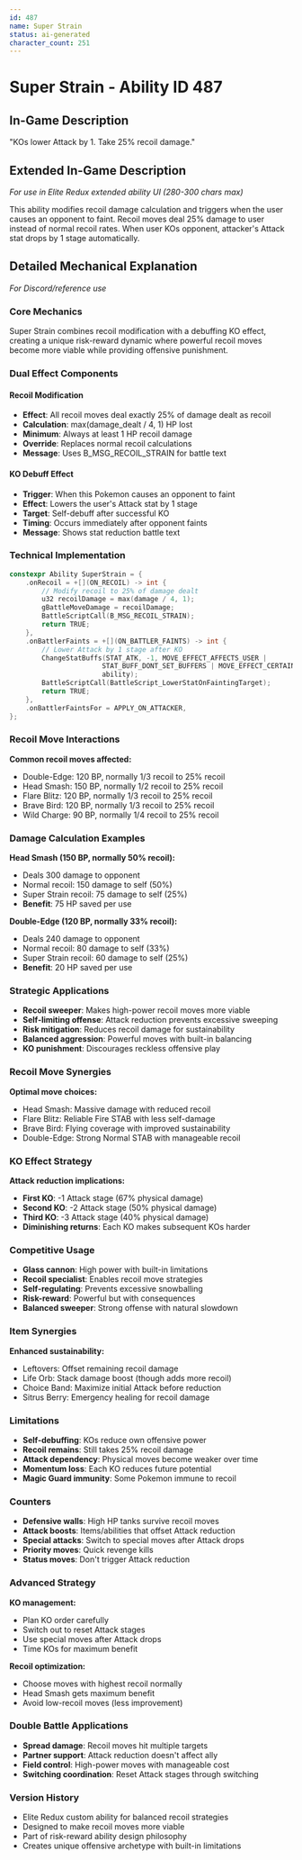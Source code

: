 ```yaml
---
id: 487
name: Super Strain
status: ai-generated
character_count: 251
---
```


# Super Strain - Ability ID 487

## In-Game Description
"KOs lower Attack by 1. Take 25% recoil damage."

## Extended In-Game Description
*For use in Elite Redux extended ability UI (280-300 chars max)*

This ability modifies recoil damage calculation and triggers when the user causes an opponent to faint. Recoil moves deal 25% damage to user instead of normal recoil rates. When user KOs opponent, attacker's Attack stat drops by 1 stage automatically.

## Detailed Mechanical Explanation
*For Discord/reference use*

### Core Mechanics
Super Strain combines recoil modification with a debuffing KO effect, creating a unique risk-reward dynamic where powerful recoil moves become more viable while providing offensive punishment.

### Dual Effect Components

#### Recoil Modification
- **Effect**: All recoil moves deal exactly 25% of damage dealt as recoil
- **Calculation**: max(damage_dealt / 4, 1) HP lost
- **Minimum**: Always at least 1 HP recoil damage
- **Override**: Replaces normal recoil calculations
- **Message**: Uses B_MSG_RECOIL_STRAIN for battle text

#### KO Debuff Effect  
- **Trigger**: When this Pokemon causes an opponent to faint
- **Effect**: Lowers the user's Attack stat by 1 stage
- **Target**: Self-debuff after successful KO
- **Timing**: Occurs immediately after opponent faints
- **Message**: Shows stat reduction battle text

### Technical Implementation
```c
constexpr Ability SuperStrain = {
    .onRecoil = +[](ON_RECOIL) -> int {
        // Modify recoil to 25% of damage dealt
        u32 recoilDamage = max(damage / 4, 1);
        gBattleMoveDamage = recoilDamage;
        BattleScriptCall(B_MSG_RECOIL_STRAIN);
        return TRUE;
    },
    .onBattlerFaints = +[](ON_BATTLER_FAINTS) -> int {
        // Lower Attack by 1 stage after KO
        ChangeStatBuffs(STAT_ATK, -1, MOVE_EFFECT_AFFECTS_USER | 
                       STAT_BUFF_DONT_SET_BUFFERS | MOVE_EFFECT_CERTAIN, 
                       ability);
        BattleScriptCall(BattleScript_LowerStatOnFaintingTarget);
        return TRUE;
    },
    .onBattlerFaintsFor = APPLY_ON_ATTACKER,
};
```

### Recoil Move Interactions
**Common recoil moves affected:**
- Double-Edge: 120 BP, normally 1/3 recoil to 25% recoil
- Head Smash: 150 BP, normally 1/2 recoil to 25% recoil  
- Flare Blitz: 120 BP, normally 1/3 recoil to 25% recoil
- Brave Bird: 120 BP, normally 1/3 recoil to 25% recoil
- Wild Charge: 90 BP, normally 1/4 recoil to 25% recoil

### Damage Calculation Examples
**Head Smash (150 BP, normally 50% recoil):**
- Deals 300 damage to opponent
- Normal recoil: 150 damage to self (50%)
- Super Strain recoil: 75 damage to self (25%)
- **Benefit**: 75 HP saved per use

**Double-Edge (120 BP, normally 33% recoil):**
- Deals 240 damage to opponent  
- Normal recoil: 80 damage to self (33%)
- Super Strain recoil: 60 damage to self (25%)
- **Benefit**: 20 HP saved per use

### Strategic Applications
- **Recoil sweeper**: Makes high-power recoil moves more viable
- **Self-limiting offense**: Attack reduction prevents excessive sweeping
- **Risk mitigation**: Reduces recoil damage for sustainability
- **Balanced aggression**: Powerful moves with built-in balancing
- **KO punishment**: Discourages reckless offensive play

### Recoil Move Synergies
**Optimal move choices:**
- Head Smash: Massive damage with reduced recoil
- Flare Blitz: Reliable Fire STAB with less self-damage
- Brave Bird: Flying coverage with improved sustainability
- Double-Edge: Strong Normal STAB with manageable recoil

### KO Effect Strategy
**Attack reduction implications:**
- **First KO**: -1 Attack stage (67% physical damage)
- **Second KO**: -2 Attack stage (50% physical damage)  
- **Third KO**: -3 Attack stage (40% physical damage)
- **Diminishing returns**: Each KO makes subsequent KOs harder

### Competitive Usage
- **Glass cannon**: High power with built-in limitations
- **Recoil specialist**: Enables recoil move strategies
- **Self-regulating**: Prevents excessive snowballing
- **Risk-reward**: Powerful but with consequences
- **Balanced sweeper**: Strong offense with natural slowdown

### Item Synergies
**Enhanced sustainability:**
- Leftovers: Offset remaining recoil damage
- Life Orb: Stack damage boost (though adds more recoil)
- Choice Band: Maximize initial Attack before reduction
- Sitrus Berry: Emergency healing for recoil damage

### Limitations
- **Self-debuffing**: KOs reduce own offensive power
- **Recoil remains**: Still takes 25% recoil damage
- **Attack dependency**: Physical moves become weaker over time
- **Momentum loss**: Each KO reduces future potential
- **Magic Guard immunity**: Some Pokemon immune to recoil

### Counters
- **Defensive walls**: High HP tanks survive recoil moves
- **Attack boosts**: Items/abilities that offset Attack reduction
- **Special attacks**: Switch to special moves after Attack drops
- **Priority moves**: Quick revenge kills
- **Status moves**: Don't trigger Attack reduction

### Advanced Strategy
**KO management:**
- Plan KO order carefully
- Switch out to reset Attack stages
- Use special moves after Attack drops
- Time KOs for maximum benefit

**Recoil optimization:**
- Choose moves with highest recoil normally
- Head Smash gets maximum benefit
- Avoid low-recoil moves (less improvement)

### Double Battle Applications
- **Spread damage**: Recoil moves hit multiple targets
- **Partner support**: Attack reduction doesn't affect ally
- **Field control**: High-power moves with manageable cost
- **Switching coordination**: Reset Attack stages through switching

### Version History
- Elite Redux custom ability for balanced recoil strategies
- Designed to make recoil moves more viable
- Part of risk-reward ability design philosophy
- Creates unique offensive archetype with built-in limitations